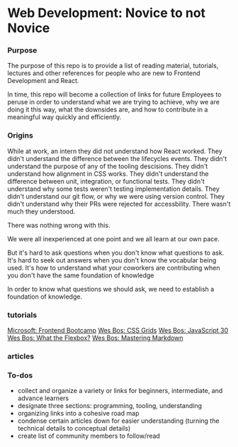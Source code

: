 # Web Development: Novice to not Novice

### Purpose

The purpose of this repo is to provide a list of reading material, tutorials, lectures and other references for people who are new to Frontend Development and React.

In time, this repo will become a collection of links for future Employees to peruse in order to understand what we are trying to achieve, why we are doing it this way, what the downsides are, and how to contribute in a meaningful way quickly and efficiently.

### Origins

While at work, an intern they did not understand how React worked. They didn't understand the difference between the lifecycles events. They didn't understand the purpose of any of the tooling descisions. They didn't understand how alignment in CSS works. They didn't understand the difference between unit, integration, or functional tests. They didn't understand why some tests weren't testing implementation details. They didn't understand our git flow, or why we were using version control. They didn't understand why their PRs were rejected for accessbility. There wasn't much they understood.

There was nothing wrong with this.

We were all inexperienced at one point and we all learn at our own pace.

But it's hard to ask questions when you don't know what questions to ask. It's hard to seek out answers when you don't know the vocabular being used. It's how to understand what your coworkers are contributing when you don't have the same foundation of knowledge

In order to know what questions we should ask, we need to establish a foundation of knowledge.


### tutorials

[Microsoft: Frontend Bootcamp](https://github.com/Microsoft/frontend-bootcamp)
[Wes Bos: CSS Grids](https://cssgrid.io/)
[Wes Bos: JavaScript 30](https://javascript30.com/)
[Wes Bos: What the Flexbox?](https://flexbox.io/)
[Wes Bos: Mastering Markdown](https://masteringmarkdown.com/)

### articles


### To-dos

* collect and organize a variety or links for beginners, intermediate, and advance learners
* designate three sections: programming, tooling, understanding
* organizing links into a cohesive road map
* condense certain articles down for easier understanding (turning the technical details to conceptual details)
* create list of community members to follow/read



